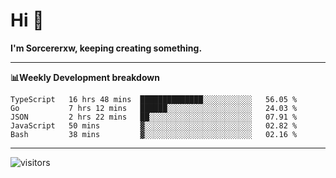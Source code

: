# Hi 👋

**I'm Sorcererxw, keeping creating something.**

---

**📊Weekly Development breakdown**

<!--START_SECTION:waka-->
```text
TypeScript   16 hrs 48 mins  ██████████████░░░░░░░░░░░   56.05 % 
Go           7 hrs 12 mins   ██████░░░░░░░░░░░░░░░░░░░   24.03 % 
JSON         2 hrs 22 mins   ██░░░░░░░░░░░░░░░░░░░░░░░   07.91 % 
JavaScript   50 mins         ▓░░░░░░░░░░░░░░░░░░░░░░░░   02.82 % 
Bash         38 mins         ▓░░░░░░░░░░░░░░░░░░░░░░░░   02.16 % 
```
<!--END_SECTION:waka-->

---

![visitors](https://visitor-badge.glitch.me/badge?page_id=sorcererxw.sorcererx)